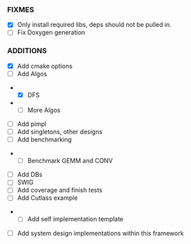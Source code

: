 ### FIXMES
- [x] Only install required libs, deps should not be pulled in.
- [ ] Fix Doxygen generation

### ADDITIONS
- [x] Add cmake options
- [ ] Add Algos
- - [x] DFS
- - [ ] More Algos
- [ ] Add pimpl
- [ ] Add singletons, other designs
- [ ] Add benchmarking
- - [ ] Benchmark GEMM and CONV
- [ ] Add DBs
- [ ] SWIG
- [ ] Add coverage and finish tests
- [ ] Add Cutlass example
- - [ ] Add self implementation template
- [ ] Add system design implementations within this framework